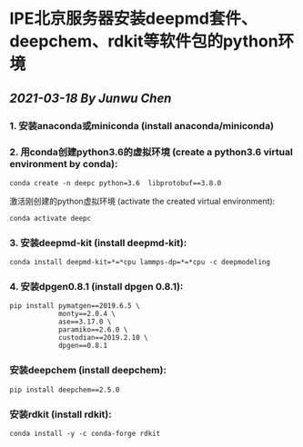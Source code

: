 # IPE北京服务器安装deepmd套件、deepchem、rdkit等软件包的python环境
## *2021-03-18 By Junwu Chen*

### 1. 安装anaconda或miniconda (install anaconda/miniconda)

### 2. 用conda创建python3.6的虚拟环境 (create a python3.6 virtual environment by conda):
```
conda create -n deepc python=3.6  libprotobuf==3.8.0
```
激活刚创建的python虚拟环境 (activate the created virtual environment):
```
conda activate deepc
```
### 3. 安装deepmd-kit (install deepmd-kit):
```
conda install deepmd-kit=*=*cpu lammps-dp=*=*cpu -c deepmodeling
```
### 4. 安装dpgen0.8.1 (install dpgen 0.8.1):
```
pip install pymatgen==2019.6.5 \
            monty==2.0.4 \
            ase==3.17.0 \
            paramiko==2.6.0 \
            custodian==2019.2.10 \
            dpgen==0.8.1
```
### 安装deepchem (install deepchem):
```
pip install deepchem==2.5.0
```
### 安装rdkit (install rdkit):
```
conda install -y -c conda-forge rdkit
```
